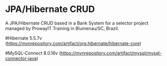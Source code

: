 # JPA/Hibernate CRUD
A JPA/Hibernate CRUD based in a Bank System for a selector project managed by ProwayIT Training in Blumenau/SC, Brazil.

#Hibernate 5.5.7v
(https://mvnrepository.com/artifact/org.hibernate/hibernate-core)

#MySQL-Connect 8.0.16v
(https://mvnrepository.com/artifact/mysql/mysql-connector-java)

